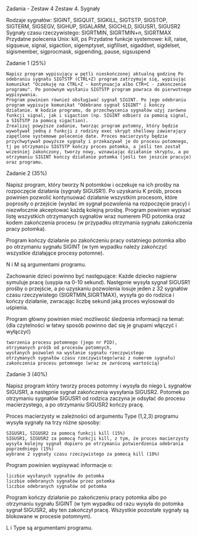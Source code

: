 Zadania - Zestaw 4
Zestaw 4. Sygnały

Rodzaje sygnałów: SIGINT, SIGQUIT, SIGKILL, SIGTSTP, SIGSTOP, SIGTERM, SIGSEGV, SIGHUP, SIGALARM, SIGCHLD, SIGUSR1, SIGUSR2
Sygnały czasu rzeczywistego: SIGRTMIN, SIGRTMIN+n, SIGRTMAX
Przydatne polecenia Unix: kill, ps
Przydatne funkcje systemowe: kill, raise, sigqueue, signal, sigaction, sigemptyset, sigfillset, sigaddset, sigdelset, sigismember, sigprocmask, sigpending, pause, sigsuspend

Zadanie 1 (25%)

    Napisz program wypisujący w pętli nieskończonej aktualną godzinę Po odebraniu sygnału SIGTSTP (CTRL+Z) program zatrzymuje się, wypisując komunikat "Oczekuję na CTRL+Z - kontynuacja albo CTR+C - zakonczenie programu". Po ponownym wysłaniu SIGTSTP program powraca do pierwotnego wypisywania.
    Program powinien również obsługiwać sygnał SIGINT. Po jego odebraniu program wypisuje komunikat "Odebrano sygnał SIGINT" i kończy działanie. W kodzie programu, do przechwycenia sygnałów użyj zarówno funkcji signal, jak i sigaction (np. SIGINT odbierz za pomocą signal, a SIGTSTP za pomocą sigaction).
    Zrealizuj powyższe zadanie, tworząc program potomny, który będzie wywoływał jedną z funkcji z rodziny exec skrypt shellowy zawierający zapętlone systemowe polecenie date. Proces macierzysty będzie przychwytywał powyższe sygnały i przekazywał je do procesu potomnego, tj po otrzymaniu SIGTSTP kończy proces potomka, a jeśli ten został wcześniej zakończony, tworzy nowy, wznawiając działanie skryptu, a po otrzymaniu SIGINT kończy działanie potomka (jeśli ten jeszcze pracuje) oraz programu.

Zadanie 2 (35%)

Napisz program, który tworzy N potomków i oczekuje na ich prośby na rozpoczęcie działania (sygnały SIGUSR1). Po uzyskaniu K próśb, proces powinien pozwolić kontynuować działanie wszystkim procesom, które poprosiły o przejście (wysłać im sygnał pozwolenia na rozpoczęcie pracy) i niezwłocznie akceptować każdą kolejną prośbę. Program powinien wypisać listę wszystkich otrzymanych sygnałów wraz numerem PID potomka oraz kodem zakończenia procesu (w przypadku otrzymania sygnału zakończenia pracy potomka).

Program kończy działanie po zakończeniu pracy ostatniego potomka albo po otrzymaniu sygnału SIGINT (w tym wypadku należy zakończyć wszystkie działające procesy potomne).

N i M są argumentami programu.

Zachowanie dzieci powinno być następujące: Każde dziecko najpierw symuluje pracę (usypia na 0-10 sekund). Następnie wysyła sygnał SIGUSR1 prośby o przejście, a po uzyskaniu pozwolenia losuje jeden z 32 sygnałów czasu rzeczywistego  (SIGRTMIN,SIGRTMAX), wysyła go do rodzica i kończy działanie, zwracając liczbę sekund jaką proces wylosował do uśpienia.

Program główny powinien mieć możliwość śledzenia informacji na temat: (dla czytelności w łatwy sposób powinno dać się je grupami włączyć i wyłączyć)

    tworzenia procesu potomnego (jego nr PID),
    otrzymanych próśb od procesów potomnych,
    wysłanych pozwoleń na wysłanie sygnału rzeczywistego
    otrzymanych sygnałów czasu rzeczywistego(wraz z numerem sygnału)
    zakończenia procesu potomnego (wraz ze zwróconą wartością)

Zadanie 3 (40%)

Napisz program który tworzy proces potomny i wysyła do niego L sygnałów SIGUSR1, a następnie sygnał zakończenia wysyłania SIGUSR2. Potomek po otrzymaniu sygnałów SIGUSR1 od rodzica zaczyna je odsyłać do procesu macierzystego, a po otrzymaniu SIGUSR2 kończy pracę.

Proces macierzysty w zależności od argumentu Type (1,2,3) programu wysyła sygnały na trzy różne sposoby:

    SIGUSR1, SIGUSR2 za pomocą funkcji kill (15%)
    SIGUSR1, SIGUSR2 za pomocą funkcji kill, z tym, że proces macierzysty wysyła kolejny sygnał dopiero po otrzymaniu potwierdzenia odebrania poprzedniego (15%)
    wybrane 2 sygnały czasu rzeczywistego za pomocą kill (10%)

Program powinien wypisywać informacje o:

    liczbie wysłanych sygnałów do potomka
    liczbie odebranych sygnałów przez potomka
    liczbie odebranych sygnałów od potomka

Program kończy działanie po zakończeniu pracy potomka albo po otrzymaniu sygnału SIGINT (w tym wypadku od razu wysyła do potomka sygnał SIGUSR2, aby ten zakończył pracę. Wszystkie pozostałe sygnały są blokowane w procesie potomnym).

L i Type są argumentami programu.